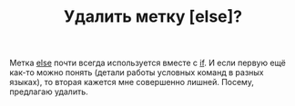 ﻿---
title: "Удалить метку [else]?"
se.owner.user_id: 180092
se.owner.display_name: "Ainar-G"
se.owner.link: "https://ru.meta.stackoverflow.com/users/180092/ainar-g"
se.link: "https://ru.meta.stackoverflow.com/questions/10675/%d0%a3%d0%b4%d0%b0%d0%bb%d0%b8%d1%82%d1%8c-%d0%bc%d0%b5%d1%82%d0%ba%d1%83-else"
se.question_id: 10675
se.post_type: question
---

<p>Метка <a href="https://ru.stackoverflow.com/questions/tagged/else" class="post-tag" title="показать вопросы с меткой [else]" rel="tag">else</a> почти всегда используется вместе с <a href="https://ru.stackoverflow.com/questions/tagged/if" class="post-tag" title="показать вопросы с меткой [if]" rel="tag">if</a>.  И если
первую ещё как-то можно понять (детали работы условных команд в разных
языках), то вторая кажется мне совершенно лишней.  Посему, предлагаю
удалить.</p>
